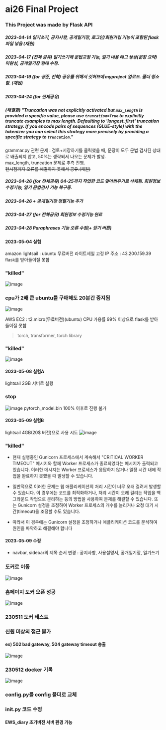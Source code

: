 # ai26 Final Project

### This Project was made by Flask API

##### 2023-04-14 일기쓰기, 공지사항, 공개일기장, 로그인/회원가입 기능이 포함된 flask 파일 넣음 (채원)
##### 2023-04-17 (전체 공유) 일기쓰기에 문법교정 기능, 일기 내용 태그 생성(문장 요약) 미완성, 공개일기장 형태 수정. 
##### 2023-04-19 (for 상준, 진혁) 공유를 위해서 깃허브에 myproject 업로드. 폴더 청소함. (채원)
##### 2023-04-24 (for 전체공유) 
##### (해결함) "Truncation was not explicitly activated but `max_length` is provided a specific value, please use `truncation=True` to explicitly truncate examples to max length. Defaulting to 'longest_first' truncation strategy. If you encode pairs of sequences (GLUE-style) with the tokenizer you can select this strategy more precisely by providing a specific strategy to `truncation`." <br>
grammar.py 관련 문제 : 검토+저장하기를 클릭했을 때, 문장이 모두 문법 검사된 상태로 배출되지 않고, 50%는 생략되서 나오는 문제가 발생. <br>
max_length, truncation 문제로 추측 진행. <br>
~~현시점까지 오류를 해결하지 못해서 공유.(채원)~~
##### 2023-04-26 (for 전체공유) 04-25까지 작업한 코드 덮어씌우기로 삭제됨. 회원정보 수정기능, 일기 문법검사 기능 복구중.
##### 2023-04-26 + 공개일기장 정렬기능 추가

##### 2023-04-27 (for 전체공유) 회원정보 수정기능 완료
##### 2023-04-28 Paraphrases 기능 오류 수정(+ 닫기 버튼)


#### 2023-05-04 실험
amazon lightsail : ubuntu 무료버전 라이트세일 고정 IP 주소 : 43.200.159.39
flask를 받아들이질 못함
### "killed"
![image](https://user-images.githubusercontent.com/114221089/236110364-b4756e50-4b26-488d-a248-d4748725e582.png)

### cpu가 2배 큰 ubuntu를 구매해도 20분간 중지됨
![image](https://user-images.githubusercontent.com/114221089/236158068-80e9da2e-8a43-4339-a07a-6c825343c69e.png)


AWS EC2 : t2.micro(무료버전)(ubuntu) 
CPU 가용률 99% 이상으로 flask를 받아들이질 못함
> torch, transformer, torch library
### "killed" 
![image](https://user-images.githubusercontent.com/114221089/236109639-3d24b224-3437-4658-bfea-b623245e248e.png)

#### 2023-05-08 실험A
lightsail 2GB 서버로 실행

### stop
![image](https://user-images.githubusercontent.com/114221089/236973858-109dfba9-6287-4bfb-912e-9a9261e74c93.png)
pytorch_model.bin 100% 이후로 진행 불가

#### 2023-05-09 실험B
lightsail 4GB(20$ 버전)으로 사용 시도
![image](https://user-images.githubusercontent.com/114221089/236977560-41173804-5911-49e8-b117-a5ad437fe02f.png)
### "killed"

- 현재 실행중인 Gunicorn 프로세스에서 계속해서 "CRITICAL WORKER TIMEOUT" 메시지와 함께 Worker 프로세스가 종료되었다는 메시지가 출력되고 있습니다. 이러한 메시지는 Worker 프로세스가 응답하지 않거나 일정 시간 내에 작업을 완료하지 못했을 때 발생할 수 있습니다.

- 일반적으로 이러한 문제는 웹 애플리케이션의 처리 시간이 너무 오래 걸려서 발생할 수 있습니다. 이 경우에는 코드를 최적화하거나, 처리 시간이 오래 걸리는 작업을 백그라운드 작업으로 분리하는 등의 방법을 사용하여 문제를 해결할 수 있습니다. 또는 Gunicorn 설정을 조정하여 Worker 프로세스의 개수를 늘리거나 요청 대기 시간(timeout)을 조정할 수도 있습니다.

- 따라서 이 경우에는 Gunicorn 설정을 조정하거나 애플리케이션 코드를 분석하여 원인을 파악하고 해결해야 합니다


#### 2023-05-09 수정
- navbar, sidebar의 제목 순서 변경 : 공지사항, 사용설명서, 공개일기장, 일기쓰기

### 도커로 이동
![image](https://user-images.githubusercontent.com/114221089/237052505-e6fbf005-6c52-4ef0-a4b2-ee53518ca937.png)

### 홈페이지 도커 오픈 성공
![image](https://user-images.githubusercontent.com/114221089/237060539-8d0a2950-b9b4-4373-ada6-b68ca426f9a3.png)


### 230511 도커 테스트

### 신원 미상의 접근 불가
#### ex) 502 bad gateway, 504 gateway timeout 송출

![image](https://github.com/ChaeWonIm0/englishdiary/assets/114221089/07addaf1-fc1e-48be-a8c4-c4557a4ded43)

### 230512 docker 기록

![image](https://github.com/ChaeWonIm0/englishdiary/assets/114221089/8d4ff3bc-9763-4983-ab46-6695aec70af2)

### config.py를 config 폴더로 교체
### __init__.py 코드 수정
#### EWS_diary 초기버전 서버 환경 가능
